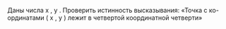  Даны числа x , y . Проверить истинность высказывания: «Точка с ко-
 ординатами ( x , y ) лежит в четвертой координатной четверти»

